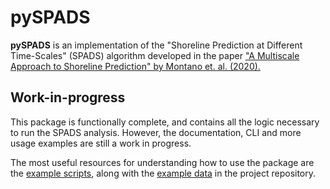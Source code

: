 # pySPADS
**pySPADS** is an implementation of the "Shoreline Prediction at Different Time-Scales" (SPADS) algorithm developed in the paper ["A Multiscale Approach to Shoreline Prediction" by Montano et. al. (2020).](https://agupubs.onlinelibrary.wiley.com/doi/10.1029/2020GL090587)

## Work-in-progress
This package is functionally complete, and contains all the logic necessary to run the SPADS analysis. 
However, the documentation, CLI and more usage examples are still a work in progress.

The most useful resources for understanding how to use the package are the [example scripts](https://github.com/UoA-eResearch/pySPADS/tree/main/scripts), along with the [example data](https://github.com/UoA-eResearch/pySPADS/tree/main/data/example_run) in the project repository. 